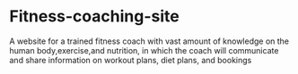 # Fitness-coaching-site
A website for a trained fitness coach with vast amount of knowledge on the human body,exercise,and nutrition, in which the coach will communicate and share information on workout plans, diet plans, and bookings
